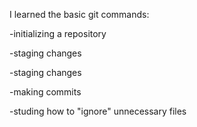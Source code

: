 I learned the basic git commands:

-initializing a repository

-staging changes

-staging changes

-making commits

-studing how to "ignore" unnecessary files
